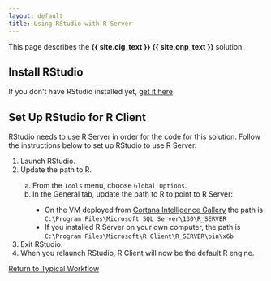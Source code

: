 ```yaml
---
layout: default
title: Using RStudio with R Server
---
```

<div class="alert alert-success" role="alert"> This page describes the 
<strong>
<span class="cig">{{ site.cig_text }}</span>
<span class="onp">{{ site.onp_text }}</span>
</strong>
solution.
</div> 

## Install RStudio

If you don't have RStudio installed yet, <a href="https://www.rstudio.com/products/rstudio/download2/" target="_blank">get it here</a>.

## Set Up RStudio for R Client
RStudio needs to use R Server in order for the code for this solution.  Follow the instructions below to set up RStudio to use R Server. 
<ol>
<li>Launch RStudio.</li>
<li> Update the path to R.</li>
<ol type="a">
<li>From the <code>Tools</code> menu, choose <code>Global Options</code>.</li>
<li>In the General tab, update the path to R to point to R Server:</li>
<ul><li>On the VM deployed from <a href="http://aka.ms/campaignoptimization">Cortana Intelligence Gallery</a> the path is <code>C:\Program Files\Microsoft SQL Server\130\R_SERVER</code></li>
<li>If you installed R Server on your own computer, the path is <code>C:\Program Files\Microsoft\R Client\R_SERVER\bin\x6b</code></li></ul>
</ol>
<li>Exit RStudio.</li>
<li>When you relaunch RStudio, R Client will now be the default R engine.</li>
</ol>


 

<a href="Typical.html#step2">Return to Typical Workflow<a>